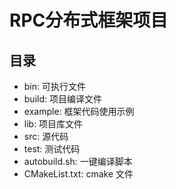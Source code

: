 # RPC分布式框架项目
## 目录
- bin: 可执行文件
- build: 项目编译文件
- example: 框架代码使用示例
- lib: 项目库文件
- src: 源代码
- test: 测试代码
- autobuild.sh: 一键编译脚本
- CMakeList.txt: cmake 文件